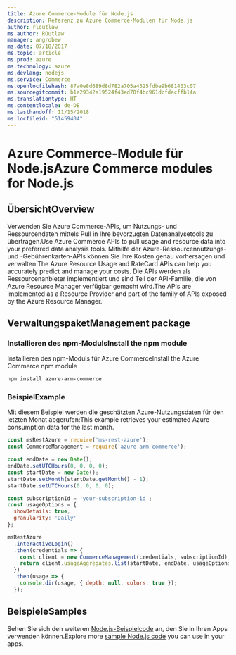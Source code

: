 ```yaml
---
title: Azure Commerce-Module für Node.js
description: Referenz zu Azure Commerce-Modulen für Node.js
author: rloutlaw
ms.author: ROutlaw
manager: angrobew
ms.date: 07/18/2017
ms.topic: article
ms.prod: azure
ms.technology: azure
ms.devlang: nodejs
ms.service: Commerce
ms.openlocfilehash: 87a0e8d689d8d782a705a4525fdbe9b681403c07
ms.sourcegitcommit: b1e29342a19524f43ed70f4bc961dcfdacffb14a
ms.translationtype: HT
ms.contentlocale: de-DE
ms.lasthandoff: 11/15/2018
ms.locfileid: "51459404"
---
```

# <a name="azure-commerce-modules-for-nodejs"></a><span data-ttu-id="769e6-103">Azure Commerce-Module für Node.js</span><span class="sxs-lookup"><span data-stu-id="769e6-103">Azure Commerce modules for Node.js</span></span>

## <a name="overview"></a><span data-ttu-id="769e6-104">Übersicht</span><span class="sxs-lookup"><span data-stu-id="769e6-104">Overview</span></span>

<span data-ttu-id="769e6-105">Verwenden Sie Azure Commerce-APIs, um Nutzungs- und Ressourcendaten mittels Pull in Ihre bevorzugten Datenanalysetools zu übertragen.</span><span class="sxs-lookup"><span data-stu-id="769e6-105">Use Azure Commerce APIs to pull usage and resource data into your preferred data analysis tools.</span></span> <span data-ttu-id="769e6-106">Mithilfe der Azure-Ressourcennutzungs- und -Gebührenkarten-APIs können Sie Ihre Kosten genau vorhersagen und verwalten.</span><span class="sxs-lookup"><span data-stu-id="769e6-106">The Azure Resource Usage and RateCard APIs can help you accurately predict and manage your costs.</span></span> <span data-ttu-id="769e6-107">Die APIs werden als Ressourcenanbieter implementiert und sind Teil der API-Familie, die von Azure Resource Manager verfügbar gemacht wird.</span><span class="sxs-lookup"><span data-stu-id="769e6-107">The APIs are implemented as a Resource Provider and part of the family of APIs exposed by the Azure Resource Manager.</span></span>

## <a name="management-package"></a><span data-ttu-id="769e6-108">Verwaltungspaket</span><span class="sxs-lookup"><span data-stu-id="769e6-108">Management package</span></span>

### <a name="install-the-npm-module"></a><span data-ttu-id="769e6-109">Installieren des npm-Moduls</span><span class="sxs-lookup"><span data-stu-id="769e6-109">Install the npm module</span></span>

<span data-ttu-id="769e6-110">Installieren des npm-Moduls für Azure Commerce</span><span class="sxs-lookup"><span data-stu-id="769e6-110">Install the Azure Commerce npm module</span></span>

```bash
npm install azure-arm-commerce
```

### <a name="example"></a><span data-ttu-id="769e6-111">Beispiel</span><span class="sxs-lookup"><span data-stu-id="769e6-111">Example</span></span>

<span data-ttu-id="769e6-112">Mit diesem Beispiel werden die geschätzten Azure-Nutzungsdaten für den letzten Monat abgerufen:</span><span class="sxs-lookup"><span data-stu-id="769e6-112">This example retrieves your estimated Azure consumption data for the last month.</span></span>

```javascript
const msRestAzure = require('ms-rest-azure');
const CommerceManagement = require('azure-arm-commerce');

const endDate = new Date();
endDate.setUTCHours(0, 0, 0, 0);
const startDate = new Date();
startDate.setMonth(startDate.getMonth() - 1);
startDate.setUTCHours(0, 0, 0, 0);

const subscriptionId = 'your-subscription-id';
const usageOptions = {
  showDetails: true,
  granularity: 'Daily'
};

msRestAzure
  .interactiveLogin()
  .then(credentials => {
    const client = new CommerceManagement(credentials, subscriptionId);
    return client.usageAggregates.list(startDate, endDate, usageOptions);
  })
  .then(usage => {
    console.dir(usage, { depth: null, colors: true });
  });
```

## <a name="samples"></a><span data-ttu-id="769e6-113">Beispiele</span><span class="sxs-lookup"><span data-stu-id="769e6-113">Samples</span></span>

<span data-ttu-id="769e6-114">Sehen Sie sich den weiteren [Node.js-Beispielcode](https://azure.microsoft.com/resources/samples/?platform=nodejs) an, den Sie in Ihren Apps verwenden können.</span><span class="sxs-lookup"><span data-stu-id="769e6-114">Explore more [sample Node.js code](https://azure.microsoft.com/resources/samples/?platform=nodejs) you can use in your apps.</span></span>
